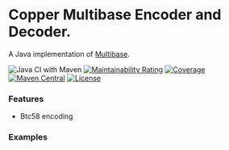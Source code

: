 # Copper Multibase Encoder and Decoder.

A Java implementation of [Multibase](https://github.com/multiformats/multibase).

![Java CI with Maven](https://github.com/filip26/copper-multibase/workflows/Java%20CI%20with%20Maven/badge.svg?branch=master)
[![Maintainability Rating](https://sonarcloud.io/api/project_badges/measure?project=filip26_id32&metric=sqale_rating)](https://sonarcloud.io/dashboard?id=filip26_id32)
[![Coverage](https://sonarcloud.io/api/project_badges/measure?project=filip26_id32&metric=coverage)](https://sonarcloud.io/dashboard?id=filip26_id32)
[![Maven Central](https://img.shields.io/maven-central/v/com.apicatalog/id32.svg?label=Maven%20Central)](https://search.maven.org/search?q=g:%22com.apicatalog%22%20AND%20a:%22id32%22)
[![License](https://img.shields.io/badge/License-Apache%202.0-blue.svg)](https://opensource.org/licenses/Apache-2.0)

### Features
- Btc58 encoding

### Examples
```java

```

